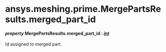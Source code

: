 <a id="ansys-meshing-prime-mergepartsresults-merged-part-id"></a>

# ansys.meshing.prime.MergePartsResults.merged_part_id

<a id="ansys.meshing.prime.MergePartsResults.merged_part_id"></a>

#### *property* MergePartsResults.merged_part_id *: [int](https://docs.python.org/3.11/library/functions.html#int)*

Id assigned to merged part.

<!-- !! processed by numpydoc !! -->
